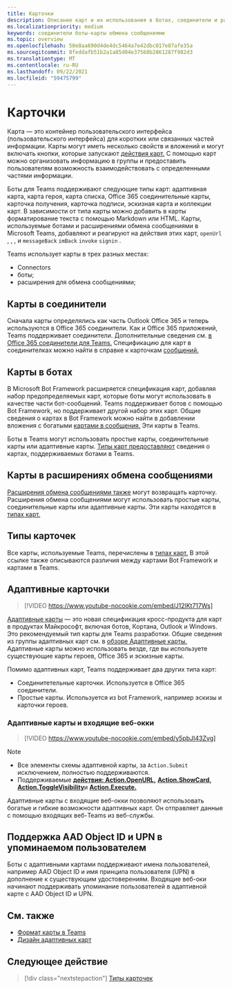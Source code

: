 ```yaml
---
title: Карточки
description: Описание карт и их использования в ботах, соединители и расширениях обмена сообщениями
ms.localizationpriority: medium
keywords: соединители боты-карты обмена сообщениями
ms.topic: overview
ms.openlocfilehash: 50e8aa690d4de4dc5464a7e42dbc017e87afe35a
ms.sourcegitcommit: 8feddafb51b2a1a85d04e37568b2861287f982d3
ms.translationtype: MT
ms.contentlocale: ru-RU
ms.lasthandoff: 09/22/2021
ms.locfileid: "59475799"
---
```

# <a name="cards"></a>Карточки

Карта — это контейнер пользовательского интерфейса (пользовательского интерфейса) для коротких или связанных частей информации. Карты могут иметь несколько свойств и вложений и могут включать кнопки, которые запускают [действия карт.](~/task-modules-and-cards/cards/cards-actions.md) С помощью карт можно организовать информацию в группы и предоставить пользователям возможность взаимодействовать с определенными частями информации.

Боты для Teams поддерживают следующие типы карт: адаптивная карта, карта героя, карта списка, Office 365 соединительные карты, карточка получения, карточка подписи, эскизная карта и коллекции карт. В зависимости от типа карты можно добавить в карты форматирование текста с помощью Markdown или HTML. Карты, используемые ботами и расширениями обмена сообщениями в Microsoft Teams, добавляют и реагируют на действия этих карт, `openUrl` , , , и `messageBack` `imBack` `invoke` `signin` .

Teams использует карты в трех разных местах:

* Connectors
* боты;
* расширения для обмена сообщениями;

## <a name="cards-in-connectors"></a>Карты в соединители

Сначала карты определялись как часть Outlook Office 365 и теперь используются в Office 365 соединители. Как и Office 365 приложений, Teams поддерживает соединители. Дополнительные сведения см. [в Office 365 соединители для Teams.](~/webhooks-and-connectors/what-are-webhooks-and-connectors.md) Спецификацию для карт в соединителках можно найти в справке к карточкам [сообщений.](/outlook/actionable-messages/card-reference)

## <a name="cards-in-bots"></a>Карты в ботах

В Microsoft Bot Framework расширяется спецификация карт, добавляя набор предопределяемых карт, которые боты могут использовать в качестве части бот-сообщений. Teams поддерживает ботов с помощью Bot Framework, но поддерживает другой набор этих карт. Общие сведения о картах в Bot Framework можно найти в добавлении вложения с богатыми [картами в сообщения.](/bot-framework/nodejs/bot-builder-nodejs-send-rich-cards) Эти карты в Teams.

Боты в Teams могут использовать простые карты, соединительные карты или адаптивные карты. [Типы карт предоставляют](~/task-modules-and-cards/cards/cards-reference.md) сведения о картах, поддерживаемых ботами в Teams.

## <a name="cards-in-messaging-extensions"></a>Карты в расширениях обмена сообщениями

[Расширения обмена сообщениями также](~/messaging-extensions/what-are-messaging-extensions.md) могут возвращать карточку. Расширения обмена сообщениями могут использовать простые карты, соединительные карты или адаптивные карты. Эти карты находятся в [типах карт.](~/task-modules-and-cards/cards/cards-reference.md)

## <a name="types-of-cards"></a>Типы карточек

Все карты, используемые Teams, перечислены в [типах карт.](~/task-modules-and-cards/cards/cards-reference.md) В этой ссылке также описываются различия между картами Bot Framework и картами в Teams.

## <a name="adaptive-cards"></a>Адаптивные карточки

> [!VIDEO https://www.youtube-nocookie.com/embed/J12lKt717Ws]

[Адаптивные карты](~/task-modules-and-cards/cards/cards-reference.md#adaptive-card) — это новая спецификация кросс-продукта для карт в продуктах Майкрософт, включая ботов, Кортана, Outlook и Windows. Это рекомендуемый тип карты для Teams разработки. Общие сведения из группы адаптивных карт см. в [обзоре Адаптивные карты.](/adaptive-cards) Адаптивные карты можно использовать везде, где вы используете существующие карты героев, Office 365 и эскизные карты.

Помимо адаптивных карт, Teams поддерживает два других типа карт:

* Соединитетельные карточки. Используется в Office 365 соединители.
* Простые карты. Используется из bot Framework, например эскизы и карточки героев.

### <a name="adaptive-cards-and-incoming-webhooks"></a>Адаптивные карты и входящие веб-окки

> [!VIDEO https://www.youtube-nocookie.com/embed/y5pbJI43Zvg]

> [!NOTE]
> * Все элементы схемы адаптивной карты, за `Action.Submit` исключением, полностью поддерживаются.
> * Поддерживаемые [**действия: Action.OpenURL,**](https://adaptivecards.io/explorer/Action.OpenUrl.html) [**Action.ShowCard,**](https://adaptivecards.io/explorer/Action.ShowCard.html) [**Action.ToggleVisibility**](https://adaptivecards.io/explorer/Action.ToggleVisibility.html)и [**Action.Execute.**](/adaptive-cards/authoring-cards/universal-action-model#actionexecute)

Адаптивные карты с входящие веб-окки позволяют использовать богатые и гибкие возможности адаптивных карт. Он отправляет данные с помощью входящих веб-Teams из веб-службы.

## <a name="support-for-aad-object-id-and-upn-in-user-mention"></a>Поддержка AAD Object ID и UPN в упоминаемом пользователем 

Боты с адаптивными картами поддерживают имена пользователей, например AAD Object ID и имя принципа пользователя (UPN) в дополнение к существующим удостоверениям. Входящие веб-оки начинают поддерживать упоминание пользователей в адаптивной карте с AAD Object ID и UPN.

## <a name="see-also"></a>См. также

* [Формат карты в Teams](~/task-modules-and-cards/cards/cards-format.md)
* [Дизайн адаптивных карт](~/task-modules-and-cards/cards/design-effective-cards.md)

## <a name="next-step"></a>Следующее действие

> [!div class="nextstepaction"]
> [Типы карточек](~/task-modules-and-cards/cards/cards-reference.md)